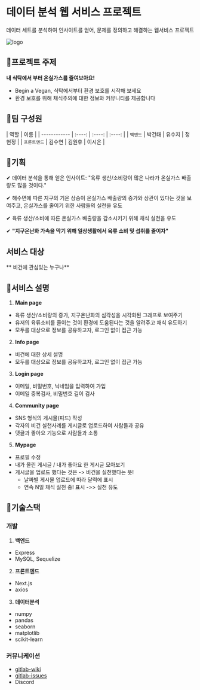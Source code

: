# 데이터 분석 웹 서비스 프로젝트
데이터 세트를 분석하여 인사이트를 얻어, 문제를 정의하고 해결하는 웹서비스 프로젝트

![logo](/uploads/8ab8193d2edbac6f5015850437fb10c5/logo.png)

## 🌿프로젝트 주제
**내 식탁에서 부터 온실가스를 줄여보아요!**
- Begin a Vegan, 식탁에서부터 환경 보호를 시작해 보세요
- 환경 보호를 위해 채식주의에 대한 정보와 커뮤니티를 제공합니다

## 🌿팀 구성원

| 역할         |           이름           |
| ------------ | :----: | :----: | :----: |
| `백엔드`     | 박건태 | 유수지 | 정현정 |
| `프론트엔드` | 김수연 | 김원후 | 이시은 |

## 🌿기획
✔ 데이터 분석을 통해 얻은 인사이트: "육류 생산/소비량이 많은 나라가 온실가스 배출량도 많을 것이다."

✔ 해수면에 따른 지구의 기온 상승이 온실가스 배출량의 증가와 상관이 있다는 것을  보여주고, 온실가스를 줄이기 위한 사람들의 실천을 유도

✔ 육류 생산/소비에 따른 온실가스 배출량을 감소시키기 위해 채식 실천을 유도

✔ **"지구온난화 가속을 막기 위해 일상생활에서 육류 소비 및 섭취를 줄이자"**

## 서비스 대상
** 비건에 관심있는 누구나**

## 🌿서비스 설명
1. **Main page**
- 육류 생산/소비량의 증가, 지구온난화의 심각성을 시각화된 그래프로 보여주기
- 유저의 육류소비를 줄이는 것이 환경에 도움된다는 것을 알려주고 채식 유도하기
- 모두를 대상으로 정보를 공유하고자, 로그인 없이 접근 가능

2. **Info page**
- 비건에 대한 상세 설명
- 모두를 대상으로 정보를 공유하고자, 로그인 없이 접근 가능

3. **Login page**
- 이메일, 비밀번호, 닉네임을 입력하여 가입
- 이메일 중복검사, 비밀번호 길이 검사

4. **Community page**
- SNS 형식의 게시물(피드) 작성
- 각자의 비건 실천사례를 게시글로 업로드하여 사람들과 공유
- 댓글과 좋아요 기능으로 사람들과 소통

5. **Mypage**
- 프로필 수정
- 내가 올린 게시글 / 내가 좋아요 한 게시글 모아보기
- 게시글을 업로드 했다는 것은 -> 비건을 실천했다는 뜻!
    - 날짜별 게시물 업로드에 따라 달력에 표시
    - 연속 N일 채식 실천 중! 표시
    ->> 실천 유도

## 🌿기술스택

### 개발
1. **백엔드**

- Express
- MySQL, Sequelize

2. **프론트엔드**

- Next.js
- axios

3. **데이터분석**

- numpy
- pandas
- seaborn
- matplotlib
- scikit-learn

### 커뮤니케이션
- [gitlab-wiki](https://kdt-gitlab.elice.io/ai_track/class_04/data_project/team17/data-project-17/-/wikis/pages)
- [gitlab-issues](https://kdt-gitlab.elice.io/ai_track/class_04/data_project/team17/data-project-17/-/issues?scope=all&utf8=%E2%9C%93&state=all)
- Discord
